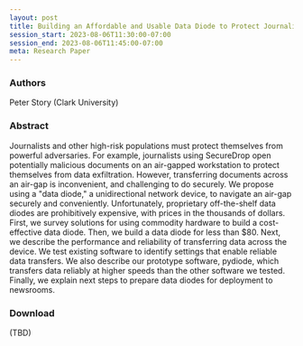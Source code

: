 ```yaml
---
layout: post
title: Building an Affordable and Usable Data Diode to Protect Journalists
session_start: 2023-08-06T11:30:00-07:00
session_end: 2023-08-06T11:45:00-07:00
meta: Research Paper
---
```


### Authors
Peter Story (Clark University)

### Abstract
Journalists and other high-risk populations must protect themselves from powerful adversaries. For example, journalists using SecureDrop open potentially malicious documents on an air-gapped workstation to protect themselves from data exfiltration. However, transferring documents across an air-gap is inconvenient, and challenging to do securely. We propose using a "data diode," a unidirectional network device, to navigate an air-gap securely and conveniently. Unfortunately, proprietary off-the-shelf data diodes are prohibitively expensive, with prices in the thousands of dollars. First, we survey solutions for using commodity hardware to build a cost-effective data diode. Then, we build a data diode for less than $80. Next, we describe the performance and reliability of transferring data across the device. We test existing software to identify settings that enable reliable data transfers. We also describe our prototype software, pydiode, which transfers data reliably at higher speeds than the other software we tested. Finally, we explain next steps to prepare data diodes for deployment to newsrooms.

### Download
(TBD)